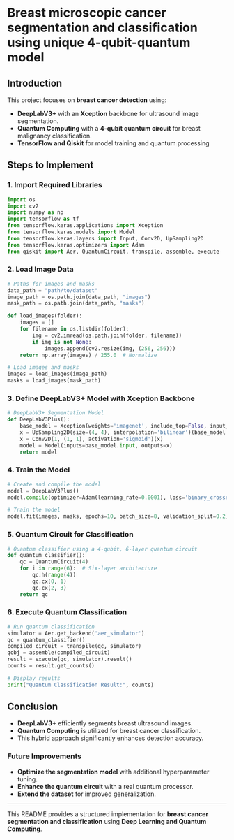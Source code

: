 # Breast microscopic cancer segmentation and classification using unique 4-qubit-quantum model

## Introduction
This project focuses on **breast cancer detection** using:
- **DeepLabV3+** with an **Xception** backbone for ultrasound image segmentation.
- **Quantum Computing** with a **4-qubit quantum circuit** for breast malignancy classification.
- **TensorFlow and Qiskit** for model training and quantum processing

## Steps to Implement

### 1. Import Required Libraries
```python
import os
import cv2
import numpy as np
import tensorflow as tf
from tensorflow.keras.applications import Xception
from tensorflow.keras.models import Model
from tensorflow.keras.layers import Input, Conv2D, UpSampling2D
from tensorflow.keras.optimizers import Adam
from qiskit import Aer, QuantumCircuit, transpile, assemble, execute
```

### 2. Load Image Data
```python
# Paths for images and masks
data_path = "path/to/dataset"
image_path = os.path.join(data_path, "images")
mask_path = os.path.join(data_path, "masks")

def load_images(folder):
    images = []
    for filename in os.listdir(folder):
        img = cv2.imread(os.path.join(folder, filename))
        if img is not None:
            images.append(cv2.resize(img, (256, 256)))
    return np.array(images) / 255.0  # Normalize

# Load images and masks
images = load_images(image_path)
masks = load_images(mask_path)
```

### 3. Define DeepLabV3+ Model with Xception Backbone
```python
# DeepLabV3+ Segmentation Model
def DeepLabV3Plus():
    base_model = Xception(weights='imagenet', include_top=False, input_shape=(256, 256, 3))
    x = UpSampling2D(size=(4, 4), interpolation='bilinear')(base_model.output)
    x = Conv2D(1, (1, 1), activation='sigmoid')(x)
    model = Model(inputs=base_model.input, outputs=x)
    return model
```

### 4. Train the Model
```python
# Create and compile the model
model = DeepLabV3Plus()
model.compile(optimizer=Adam(learning_rate=0.0001), loss='binary_crossentropy', metrics=['accuracy'])

# Train the model
model.fit(images, masks, epochs=10, batch_size=8, validation_split=0.2)
```

### 5. Quantum Circuit for Classification
```python
# Quantum classifier using a 4-qubit, 6-layer quantum circuit
def quantum_classifier():
    qc = QuantumCircuit(4)
    for i in range(6):  # Six-layer architecture
        qc.h(range(4))
        qc.cx(0, 1)
        qc.cx(2, 3)
    return qc
```

### 6. Execute Quantum Classification
```python
# Run quantum classification
simulator = Aer.get_backend('aer_simulator')
qc = quantum_classifier()
compiled_circuit = transpile(qc, simulator)
qobj = assemble(compiled_circuit)
result = execute(qc, simulator).result()
counts = result.get_counts()

# Display results
print("Quantum Classification Result:", counts)
```

## Conclusion
- **DeepLabV3+** efficiently segments breast ultrasound images.
- **Quantum Computing** is utilized for breast cancer classification.
- This hybrid approach significantly enhances detection accuracy.

### Future Improvements
- **Optimize the segmentation model** with additional hyperparameter tuning.
- **Enhance the quantum circuit** with a real quantum processor.
- **Extend the dataset** for improved generalization.

---
This README provides a structured implementation for **breast cancer segmentation and classification** using **Deep Learning and Quantum Computing**.
